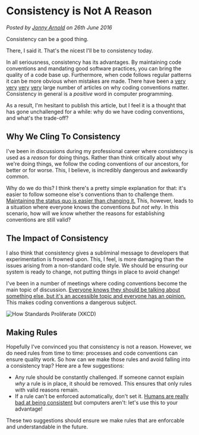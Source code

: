 # Consistency is Not A Reason
<!--- software -->
*Posted by [Jonny Arnold](/) on 26th June 2016*

Consistency can be a good thing.

There, I said it. That's the nicest I'll be to consistency today.

In all seriousness, consistency has its advantages. By maintaining code conventions and mandating good software practices, you can bring the quality of a code base up. Furthermore, when code follows regular patterns it can be more obvious when mistakes are made. There have been a [very](https://msdn.microsoft.com/en-us/library/aa733744(v=vs.60).aspx) [very](http://www.sitepoint.com/coding-standards/) [very](http://paul-m-jones.com/archives/34) [very](https://www.smashingmagazine.com/2012/10/why-coding-style-matters/) large number of articles on why coding conventions matter. Consistency in general is a *positive* word in computer programming. 

As a result, I'm hesitant to publish this article, but I feel it is a thought that has gone unchallenged for a while: why do we have coding conventions, and what's the trade-off?

## Why We Cling To Consistency

I've been in discussions during my professional career where consistency is used as a *reason* for doing things. Rather than think critically about why we're doing things, we follow the coding conventions of our ancestors, for better or for worse. This, I believe, is incredibly dangerous and awkwardly common.

Why do we do this? I think there's a pretty simple explanation for that: it's easier to follow someone else's conventions than to challenge them. [Maintaining the status quo is easier than changing it.](http://www.goalsys.com/books/documents/ChangingtheStatusQuo-PAPER.pdf) This, however, leads to a situation where everyone knows the conventions *but not why*. In this scenario, how will we know whether the reasons for establishing conventions are still valid?

## The Impact of Consistency

I also think that consistency gives a subliminal message to developers that experimentation is frowned upon. This, I feel, is more damaging than the issues arising from a non-standard code style. We should be ensuring our system is ready to change, not putting things in place to avoid change!

I've been in a number of meetings where coding conventions become the main topic of discussion. [Everyone knows they should be talking about something else, but it's an accessible topic and everyone has an opinion.](https://en.wikipedia.org/wiki/Law_of_triviality) This makes coding conventions a dangerous subject.

![How Standards Proliferate (XKCD)](http://imgs.xkcd.com/comics/standards.png)

## Making Rules

Hopefully I've convinced you that consistency is not a reason. However, we do need rules from time to time: processes and code conventions can ensure quality work. So how can we make those rules and avoid falling into a consistency trap? Here are a few suggestions:

- Any rule should be constantly challenged. If someone cannot explain *why* a rule is in place, it should be removed. This ensures that only rules with valid reasons remain.
- If a rule can't be enforced automatically, don't set it. [Humans are really bad at being consistent](/blog/bad-at-things) but computers aren't: let's use this to your advantage!

These two suggestions should ensure we make rules that are enforcable and understandable in the future.
